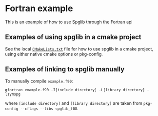 # Fortran example

This is an example of how to use Spglib through the Fortran api

## Examples of using spglib in a cmake project

See the local [`CMakeLists.txt`](CMakeLists.txt) file for how to use
spglib in a cmake project, using either native cmake options or pkg-config.

## Examples of linking to spglib manually

To manually compile `example.f90`:

```console
gfortran example.f90 -I[include directory] -L[library directory] -lsymspg
```

where `[include directory]` and `[library directory]` are taken from `pkg-config --cflags --libs spglib_f08`.
